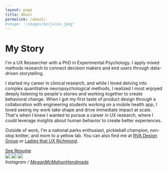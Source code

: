 ```yaml
---
layout: page
title: About
permalink: /about/
#image: '/images/me/junie.jpeg'
---
```


# My Story

I'm a UX Researcher with a PhD in Experimental Psychology. I apply mixed methods research to connect decision makers and end users through data-driven storytelling.

I started my career in clinical research, and while I loved delving into complex quantitative neuropsychological methods, I realized I most enjoyed deeply listening to people's stories and working together to create behavioral change. When I got my first taste of product design through a collaboration with engineering students working on a mobile health app, I loved seeing my work take shape and drive immediate impact at scale. That's when I knew I wanted to pursue a career in UX research, where I could leverage insights about human behavior to create better experiences. 

Outside of work, I'm a national parks enthusiast, pickleball champion, non-stop knitter, and mom to a yellow lab. You can also find me at [RVA Design Group](https://www.linkedin.com/company/rvadsgn/) or [Ladies that UX Richmond](https://www.linkedin.com/company/ladies-that-ux-richmond/).

<div class="section__navigation">
    <a href="https://drive.google.com/file/d/1qKxWmKLcyAgjJ2JrxHswLfOkI23uWcnV/view?usp=share_link" target="_blank" class="button button--primary section-button">See Resume</a>
</div>

<div class="gallery-box">
  <div class="gallery">
  <img src="https://images4-a.ravelrycache.com/uploads/megmcknit/929833507/image_medium2" loading="lazy">
    <img src="https://images4-a.ravelrycache.com/uploads/megmcknit/953125349/image_medium2.jpeg" loading="lazy">
    <img src="https://images4-a.ravelrycache.com/uploads/megmcknit/901196177/D29E8E2E-6613-409F-8852-D842A873CC27_medium2.jpeg" loading="lazy">
  </div>
  <em>Instagram / <a href="https://www.instagram.com/meganmcmahonhandmade/" target="_blank">MeganMcMahonHandmade</a></em>
</div>
